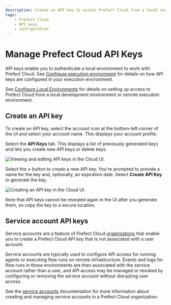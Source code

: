 ```yaml
---
description: Create an API key to access Prefect Cloud from a local execution environment.
tags:
    - Prefect Cloud
    - API keys
    - configuration
---
```


# Manage Prefect Cloud API Keys <span class="badge cloud"></span>

API keys enable you to authenticate a local environment to work with Prefect Cloud. See [Configure execution environment](#configure-execution-environment) for details on how API keys are configured in your execution environment.

See [Configure Local Environments](/ui/cloud-local-environment/) for details on setting up access to Prefect Cloud from a local development environment or remote execution environment.

## Create an API key

To create an API key, select the account icon at the bottom-left corner of the UI and select your account name. This displays your account profile.

Select the **API Keys** tab. This displays a list of previously generated keys and lets you create new API keys or delete keys.

![Viewing and editing API keys in the Cloud UI.](..//img/ui/cloud-api-keys.png)

Select the **+** button to create a new API key. You're prompted to provide a name for the key and, optionally, an expiration date. Select **Create API Key** to generate the key.

![Creating an API key in the Cloud UI.](..//img/ui/cloud-new-api-key.png)

Note that API keys cannot be revealed again in the UI after you generate them, so copy the key to a secure location.

## Service account API keys <span class="badge orgs"></span>

Service accounts are a feature of Prefect Cloud [organizations](/cloud/organizations/) that enable you to create a Prefect Cloud API key that is not associated with a user account. 

Service accounts are typically used to configure API access for running agents or executing flow runs on remote infrastructure. Events and logs for flow runs in those environments are then associated with the service account rather than a user, and API access may be managed or revoked by configuring or removing the service account without disrupting user access.

See the [service accounts](../service-accounts/) documentation for more information about creating and managing service accounts in a Prefect Cloud organization.
